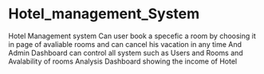 # Hotel_management_System
Hotel Management system Can user book a specefic a room by choosing it in page of avaliable rooms and can cancel his vacation in any time 
And Admin Dashboard can control all system such as Users and Rooms and Avalability of rooms 
Analysis Dashboard showing the income of Hotel 


